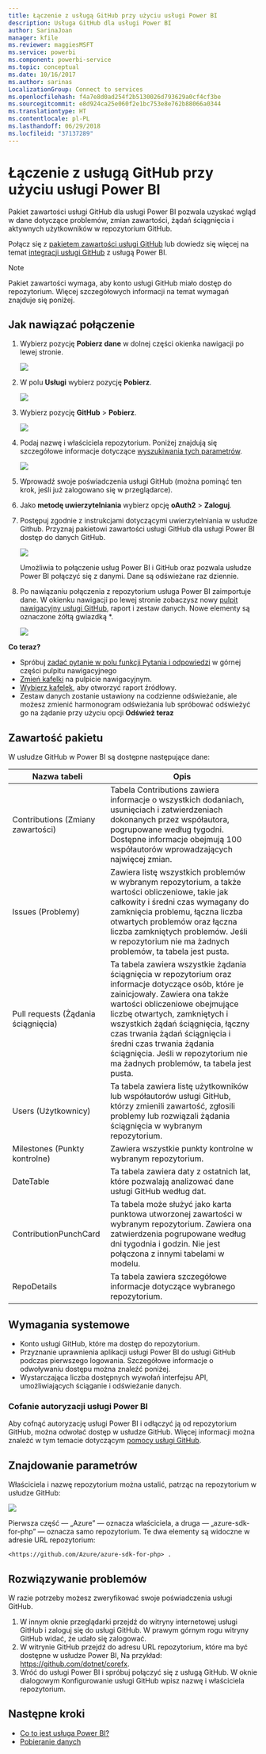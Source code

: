 ```yaml
---
title: Łączenie z usługą GitHub przy użyciu usługi Power BI
description: Usługa GitHub dla usługi Power BI
author: SarinaJoan
manager: kfile
ms.reviewer: maggiesMSFT
ms.service: powerbi
ms.component: powerbi-service
ms.topic: conceptual
ms.date: 10/16/2017
ms.author: sarinas
LocalizationGroup: Connect to services
ms.openlocfilehash: f4a7e8d0ad254f2b5130026d793629a0cf4cf3be
ms.sourcegitcommit: e8d924ca25e060f2e1bc753e8e762b88066a0344
ms.translationtype: HT
ms.contentlocale: pl-PL
ms.lasthandoff: 06/29/2018
ms.locfileid: "37137289"
---
```

# <a name="connect-to-github-with-power-bi"></a>Łączenie z usługą GitHub przy użyciu usługi Power BI
Pakiet zawartości usługi GitHub dla usługi Power BI pozwala uzyskać wgląd w dane dotyczące problemów, zmian zawartości, żądań ściągnięcia i aktywnych użytkowników w repozytorium GitHub.

Połącz się z [pakietem zawartości usługi GitHub](https://app.powerbi.com/getdata/services/github) lub dowiedz się więcej na temat [integracji usługi GitHub](https://powerbi.microsoft.com/integrations/github) z usługą Power BI.

>[!NOTE]
>Pakiet zawartości wymaga, aby konto usługi GitHub miało dostęp do repozytorium. Więcej szczegółowych informacji na temat wymagań znajduje się poniżej.

## <a name="how-to-connect"></a>Jak nawiązać połączenie
1. Wybierz pozycję **Pobierz dane** w dolnej części okienka nawigacji po lewej stronie.
   
   ![](media/service-connect-to-github/pbi_getdata.png) 
2. W polu **Usługi** wybierz pozycję **Pobierz**.
   
   ![](media/service-connect-to-github/pbi_get_services.png) 
3. Wybierz pozycję **GitHub** \> **Pobierz**.
   
   ![](media/service-connect-to-github/github.png)
4. Podaj nazwę i właściciela repozytorium. Poniżej znajdują się szczegółowe informacje dotyczące [wyszukiwania tych parametrów](#FindingParams).
   
   ![](media/service-connect-to-github/pbi_github1.png)
5. Wprowadź swoje poświadczenia usługi GitHub (można pominąć ten krok, jeśli już zalogowano się w przeglądarce). 
6. Jako **metodę uwierzytelniania** wybierz opcję **oAuth2** \> **Zaloguj**. 
7. Postępuj zgodnie z instrukcjami dotyczącymi uwierzytelniania w usłudze Github. Przyznaj pakietowi zawartości usługi GitHub dla usługi Power BI dostęp do danych GitHub.
   
   ![](media/service-connect-to-github/github_authorize.png)
   
   Umożliwia to połączenie usług Power BI i GitHub oraz pozwala usłudze Power BI połączyć się z danymi.  Dane są odświeżane raz dziennie.
8. Po nawiązaniu połączenia z repozytorium usługa Power BI zaimportuje dane. W okienku nawigacji po lewej stronie zobaczysz nowy [pulpit nawigacyjny usługi GitHub](https://powerbi.microsoft.com/integrations/github), raport i zestaw danych. Nowe elementy są oznaczone żółtą gwiazdką \*.
   
   ![](media/service-connect-to-github/pbi_githubdash.png)

**Co teraz?**

* Spróbuj [zadać pytanie w polu funkcji Pytania i odpowiedzi](power-bi-q-and-a.md) w górnej części pulpitu nawigacyjnego
* [Zmień kafelki](service-dashboard-edit-tile.md) na pulpicie nawigacyjnym.
* [Wybierz kafelek](service-dashboard-tiles.md), aby otworzyć raport źródłowy.
* Zestaw danych zostanie ustawiony na codzienne odświeżanie, ale możesz zmienić harmonogram odświeżania lub spróbować odświeżyć go na żądanie przy użyciu opcji **Odśwież teraz**

## <a name="whats-included"></a>Zawartość pakietu
W usłudze GitHub w Power BI są dostępne następujące dane:     

| Nazwa tabeli | Opis |
| --- | --- |
| Contributions (Zmiany zawartości) |Tabela Contributions zawiera informacje o wszystkich dodaniach, usunięciach i zatwierdzeniach dokonanych przez współautora, pogrupowane według tygodni. Dostępne informacje obejmują 100 współautorów wprowadzających najwięcej zmian. |
| Issues (Problemy) |Zawiera listę wszystkich problemów w wybranym repozytorium, a także wartości obliczeniowe, takie jak całkowity i średni czas wymagany do zamknięcia problemu, łączna liczba otwartych problemów oraz łączna liczba zamkniętych problemów. Jeśli w repozytorium nie ma żadnych problemów, ta tabela jest pusta. |
| Pull requests (Żądania ściągnięcia) |Ta tabela zawiera wszystkie żądania ściągnięcia w repozytorium oraz informacje dotyczące osób, które je zainicjowały. Zawiera ona także wartości obliczeniowe obejmujące liczbę otwartych, zamkniętych i wszystkich żądań ściągnięcia, łączny czas trwania żądań ściągnięcia i średni czas trwania żądania ściągnięcia. Jeśli w repozytorium nie ma żadnych problemów, ta tabela jest pusta. |
| Users (Użytkownicy) |Ta tabela zawiera listę użytkowników lub współautorów usługi GitHub, którzy zmienili zawartość, zgłosili problemy lub rozwiązali żądania ściągnięcia w wybranym repozytorium. |
| Milestones (Punkty kontrolne) |Zawiera wszystkie punkty kontrolne w wybranym repozytorium. |
| DateTable |Ta tabela zawiera daty z ostatnich lat, które pozwalają analizować dane usługi GitHub według dat. |
| ContributionPunchCard |Ta tabela może służyć jako karta punktowa utworzonej zawartości w wybranym repozytorium. Zawiera ona zatwierdzenia pogrupowane według dni tygodnia i godzin. Nie jest połączona z innymi tabelami w modelu. |
| RepoDetails |Ta tabela zawiera szczegółowe informacje dotyczące wybranego repozytorium. |

## <a name="system-requirements"></a>Wymagania systemowe
* Konto usługi GitHub, które ma dostęp do repozytorium.  
* Przyznanie uprawnienia aplikacji usługi Power BI do usługi GitHub podczas pierwszego logowania. Szczegółowe informacje o odwoływaniu dostępu można znaleźć poniżej.  
* Wystarczająca liczba dostępnych wywołań interfejsu API, umożliwiających ściąganie i odświeżanie danych.  

### <a name="de-authorize-power-bi"></a>Cofanie autoryzacji usługi Power BI
Aby cofnąć autoryzację usługi Power BI i odłączyć ją od repozytorium GitHub, można odwołać dostęp w usłudze GitHub. Więcej informacji można znaleźć w tym temacie dotyczącym [pomocy usługi GitHub](https://help.github.com/articles/keeping-your-ssh-keys-and-application-access-tokens-safe/#reviewing-your-authorized-applications-oauth).

<a name="FindingParams"></a>

## <a name="finding-parameters"></a>Znajdowanie parametrów
Właściciela i nazwę repozytorium można ustalić, patrząc na repozytorium w usłudze GitHub:

![](media/service-connect-to-github/github_ownerrepo.png)

Pierwsza część — „Azure” — oznacza właściciela, a druga — „azure-sdk-for-php” — oznacza samo repozytorium.  Te dwa elementy są widoczne w adresie URL repozytorium:

    <https://github.com/Azure/azure-sdk-for-php> .

## <a name="troubleshooting"></a>Rozwiązywanie problemów
W razie potrzeby możesz zweryfikować swoje poświadczenia usługi GitHub.  

1. W innym oknie przeglądarki przejdź do witryny internetowej usługi GitHub i zaloguj się do usługi GitHub. W prawym górnym rogu witryny GitHub widać, że udało się zalogować.    
2. W witrynie GitHub przejdź do adresu URL repozytorium, które ma być dostępne w usłudze Power BI, Na przykład: https://github.com/dotnet/corefx.  
3. Wróć do usługi Power BI i spróbuj połączyć się z usługą GitHub. W oknie dialogowym Konfigurowanie usługi GitHub wpisz nazwę i właściciela repozytorium.  

## <a name="next-steps"></a>Następne kroki
* [Co to jest usługa Power BI?](power-bi-overview.md)
* [Pobieranie danych](service-get-data.md)

